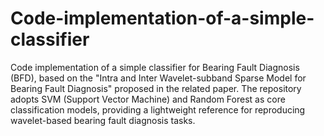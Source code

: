 # Code-implementation-of-a-simple-classifier
Code implementation of a simple classifier for Bearing Fault Diagnosis (BFD), based on the "Intra and Inter Wavelet-subband Sparse Model for Bearing Fault Diagnosis" proposed in the related paper. The repository adopts SVM (Support Vector Machine) and Random Forest as core classification models, providing a lightweight reference for reproducing wavelet-based bearing fault diagnosis tasks.
